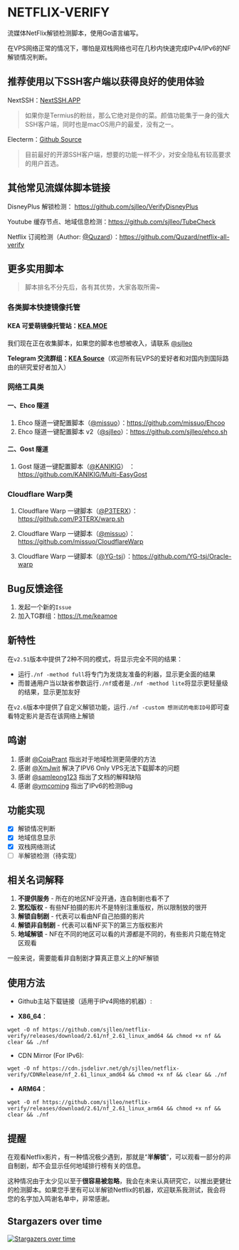 # NETFLIX-VERIFY

流媒体NetFlix解锁检测脚本，使用Go语言编写。

在VPS网络正常的情况下，哪怕是双栈网络也可在几秒内快速完成IPv4/IPv6的NF解锁情况判断。

## 推荐使用以下SSH客户端以获得良好的使用体验

NextSSH：[NextSSH.APP](https://nextssh.app)

> 如果你是Termius的粉丝，那么它绝对是你的菜。颜值功能集于一身的强大SSH客户端，同时也是macOS用户的最爱，没有之一。

Electerm：[Github Source](https://github.com/electerm/electerm)

> 目前最好的开源SSH客户端，想要的功能一样不少，对安全隐私有较高要求的用户首选。

## 其他常见流媒体脚本链接

DisneyPlus 解锁检测： https://github.com/sjlleo/VerifyDisneyPlus

Youtube 缓存节点、地域信息检测：https://github.com/sjlleo/TubeCheck

Netflix 订阅检测（Author: [@Quzard](https://github.com/Quzard)）：https://github.com/Quzard/netflix-all-verify

## 更多实用脚本

> 脚本排名不分先后，各有其优势，大家各取所需~

### 各类脚本快捷镜像托管

#### KEA 可爱萌镜像托管站：[KEA.MOE](https://kea.moe)

我们现在正在收集脚本，如果您的脚本也想被收入，请联系 [@sjlleo](https://t.me/sjlleo)

**Telegram 交流群组：[KEA Source](https://t.me/keamoe)**（欢迎所有玩VPS的爱好者和对国内到国际路由的研究爱好者加入）

### 网络工具类

#### 一、Ehco 隧道

1. Ehco 隧道一键配置脚本（[@missuo](https://github.com/missuo)）：https://github.com/missuo/Ehcoo
2. Ehco 隧道一键配置脚本 v2（[@sjlleo](https://github.com/sjlleo)）：https://github.com/sjlleo/ehco.sh

#### 二、Gost 隧道

1. Gost 隧道一键配置脚本（[@KANIKIG](https://github.com/KANIKIG)） ：https://github.com/KANIKIG/Multi-EasyGost 

### Cloudflare Warp类

1. Cloudflare Warp 一键脚本（[@P3TERX](https://github.com/P3TERX)）：https://github.com/P3TERX/warp.sh

2. Cloudflare Warp 一键脚本（[@missuo](https://github.com/missuo)）：https://github.com/missuo/CloudflareWarp

3. Cloudflare Warp 一键脚本（[@YG-tsj](https://github.com/YG-tsj)）：https://github.com/YG-tsj/Oracle-warp


## Bug反馈途径

1. 发起一个新的`Issue`
2. 加入TG群组：https://t.me/keamoe

## 新特性

在`v2.51`版本中提供了2种不同的模式，将显示完全不同的结果：

* 运行`./nf -method full`将专门为发烧友准备的利器，显示更全面的结果
* 而普通用户当以缺省参数运行`./nf`或者是`./nf -method lite`将显示更轻量级的结果，显示更加友好

在`v2.6`版本中提供了自定义解锁功能，运行`./nf -custom 想测试的电影ID号`即可查看特定影片是否在该网络上解锁


## 鸣谢

1. 感谢 [@CoiaPrant](https://github.com/CoiaPrant) 指出对于地域检测更简便的方法
2. 感谢 [@XmJwit](https://github.com/XmJwit) 解决了IPV6 Only VPS无法下载脚本的问题
3. 感谢 [@samleong123](https://github.com/samleong123) 指出了文档的解释缺陷
4. 感谢 [@ymcoming](https://github.com/ymcoming) 指出了IPv6的检测Bug

## 功能实现

- [X] 解锁情况判断
- [X] 地域信息显示
- [X] 双栈网络测试
- [ ] 半解锁检测（待实现）

## 相关名词解释

1. **不提供服务** - 所在的地区NF没开通，连自制剧也看不了
2. **宽松版权** - 有些NF拍摄的影片不是特别注重版权，所以限制放的很开
3. **解锁自制剧** - 代表可以看由NF自己拍摄的影片
4. **解锁非自制剧** - 代表可以看NF买下的第三方版权影片
5. **地域解锁** - NF在不同的地区可以看的片源都是不同的，有些影片只能在特定区观看

一般来说，需要能看非自制剧才算真正意义上的NF解锁

## 使用方法

* Github主站下载链接（适用于IPv4网络的机器）:
   
* **X86_64**：
```shell
wget -O nf https://github.com/sjlleo/netflix-verify/releases/download/2.61/nf_2.61_linux_amd64 && chmod +x nf && clear && ./nf
```
   
* CDN Mirror (For IPv6):

```shell
wget -O nf https://cdn.jsdelivr.net/gh/sjlleo/netflix-verify/CDNRelease/nf_2.61_linux_amd64 && chmod +x nf && clear && ./nf
```
   
* **ARM64**：
```shell
wget -O nf https://github.com/sjlleo/netflix-verify/releases/download/2.61/nf_2.61_linux_arm64 && chmod +x nf && clear && ./nf
```

## 提醒

在观看Netflix影片，有一种情况极少遇到，那就是“**半解锁**”，可以观看一部分的非自制剧，却不会显示任何地域排行榜有关的信息。

这种情况由于太少见以至于**很容易被忽略**，我会在未来认真研究它，以推出更健壮的检测脚本。如果您手里有可以半解锁Netflix的机器，欢迎联系我测试，我会将您的名字加入鸣谢名单中，非常感谢。


## Stargazers over time

[![Stargazers over time](https://starchart.cc/sjlleo/netflix-verify.svg)](https://starchart.cc/sjlleo/netflix-verify)

